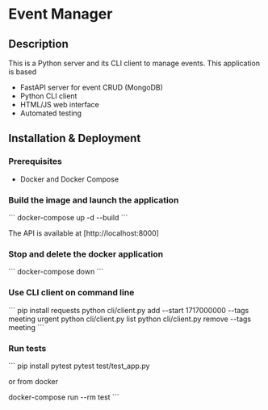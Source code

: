 # Event Manager

## Description
This is a Python server and its CLI client to manage events.
This application is based 


- FastAPI server for event CRUD (MongoDB)
- Python CLI client
- HTML/JS web interface
- Automated testing

## Installation & Deployment

### Prerequisites
- Docker and Docker Compose

### Build the image and launch the application

\`\`\`
docker-compose up -d --build
\`\`\`

The API is available at [http://localhost:8000]


### Stop and delete the docker application
\`\`\`
docker-compose down
\`\`\`

### Use CLI client on command line

\`\`\`
pip install requests
python cli/client.py add --start 1717000000 --tags meeting urgent
python cli/client.py list
python cli/client.py remove --tags meeting
\`\`\`

### Run tests

\`\`\`
pip install pytest
pytest test/test_app.py

or from docker

docker-compose run --rm test
\`\`\`




